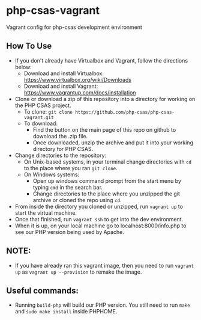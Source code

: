 # php-csas-vagrant

Vagrant config for php-csas development environment

## How To Use
- If you don't already have Virtualbox and Vagrant, follow the directions below:
    - Download and install Virtualbox: <https://www.virtualbox.org/wiki/Downloads>
    - Download and install Vagrant: <https://www.vagrantup.com/docs/installation>
- Clone or download a zip of this repository into a directory for working on the PHP CSAS project.
    - To clone: `git clone https://github.com/php-csas/php-csas-vagrant.git`
    - To download:
        - Find the button on the main page of this repo on github to download the .zip file.
        - Once downloaded, unzip the archive and put it into your working directory for PHP CSAS.
- Change directories to the repository:
    - On Unix-based systems, in your terminal change directories with `cd` to the place where you ran `git clone`.
    - On Windows systems:
        - Open up windows command prompt from the start menu by typing `cmd` in the search bar.
        - Change directories to the place where you unzipped the git archive or cloned the repo using `cd`.
- From inside the directory you cloned or unzipped, run `vagrant up` to start the virtual machine.
- Once that finished, run `vagrant ssh` to get into the dev environment.
- When it is up, on your local machine go to localhost:8000/info.php to see our PHP version being used by Apache.

## NOTE:
- If you have already ran this vagrant image, then you need to run `vagrant up` as `vagrant up --provision` to remake the image.

## Useful commands:
- Running `build-php` will build our PHP version. You still need to run `make` and `sudo make install` inside PHPHOME.
